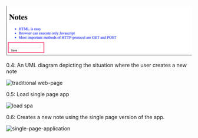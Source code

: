 ![add_note](./add_note.png)

0.4: An UML diagram depicting the situation where the user creates a new note

![traditional web-page](https://www.websequencediagrams.com/files/render?link=66VFUW8ITFfhjrOPuTJc3NfjkGuyL2efuDBivT4OWoM2Q5mvLpg5IEjFbL4OHZL3)

0.5: Load single page app

![load spa](https://www.websequencediagrams.com/files/render?link=9ZI3Gfjz1cOdo3AQ5B99KoxxD5sztB5fKXNP4gsnQXHcxjDDkGcat50AOQDc5xPX)

0.6: Creates a new note using the single page version of the app.

![single-page-application](https://www.websequencediagrams.com/files/render?link=MRcGb7F9oBnyjMyZCupOl2mDWi2ie2NRKKUzWmyVv9IDxzod6ej5tcmMJm1FbjtP)
